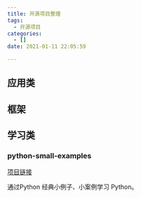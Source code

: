 ```yaml
---
title: 开源项目整理
tags:
  - 开源项目
categories:
  - []
date: 2021-01-11 22:05:59

---
```


## 应用类



## 框架



## 学习类

### python-small-examples

[项目链接](https://github.com/jackzhenguo/python-small-examples)

通过Python 经典小例子、小案例学习 Python。

